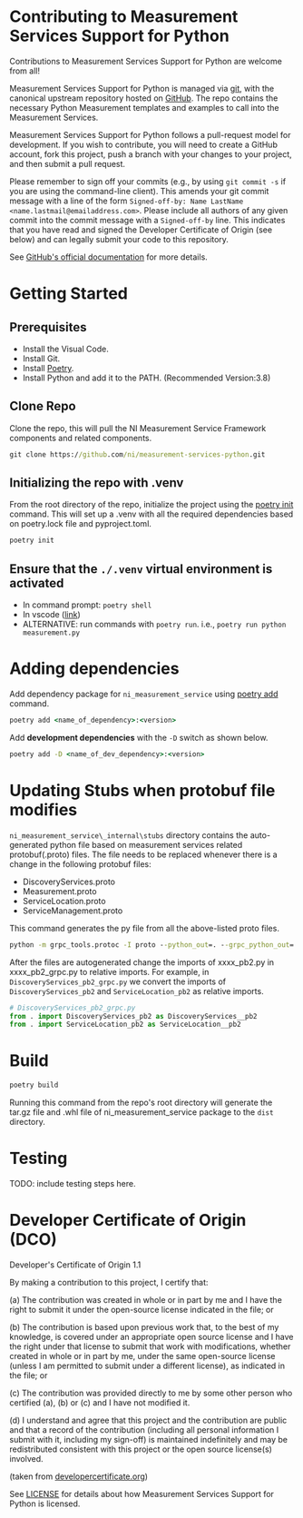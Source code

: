 # Contributing to Measurement Services Support for Python

Contributions to Measurement Services Support for Python are welcome from all!

Measurement Services Support for Python is managed via [git](https://git-scm.com), with the canonical upstream
repository hosted on [GitHub](https://github.com/ni/measurement-services-python/). The repo contains the necessary Python Measurement templates and examples to call into the Measurement Services.

Measurement Services Support for Python follows a pull-request model for development.  If you wish to
contribute, you will need to create a GitHub account, fork this project, push a
branch with your changes to your project, and then submit a pull request.

Please remember to sign off your commits (e.g., by using `git commit -s` if you
are using the command-line client). This amends your git commit message with a line
of the form `Signed-off-by: Name LastName <name.lastmail@emailaddress.com>`. Please
include all authors of any given commit into the commit message with a
`Signed-off-by` line. This indicates that you have read and signed the Developer
Certificate of Origin (see below) and can legally submit your code to
this repository.

See [GitHub's official documentation](https://help.github.com/articles/using-pull-requests/) for more details.

# Getting Started

## Prerequisites

- Install the Visual Code.
- Install Git.
- Install [Poetry](https://python-poetry.org/docs/#installation).
- Install Python and add it to the PATH. (Recommended Version:3.8)

## Clone Repo

Clone the repo, this will pull the NI Measurement Service Framework components and related components.

```cmd
git clone https://github.com/ni/measurement-services-python.git
```

## Initializing the repo with .venv

From the root directory of the repo, initialize the project using the [poetry init](https://python-poetry.org/docs/cli/#init) command. This will set up a .venv with all the required dependencies based on poetry.lock file and pyproject.toml.

```cmd
poetry init 
```

## Ensure that the `./.venv` virtual environment is activated

- In command prompt: `poetry shell`
- In vscode ([link](https://code.visualstudio.com/docs/python/environments#_select-and-activate-an-environment))
- ALTERNATIVE: run commands with `poetry run`. i.e., `poetry run python measurement.py`

# Adding dependencies

Add dependency package for `ni_measurement_service`  using [poetry add](https://python-poetry.org/docs/cli/#add) command.

```cmd
poetry add <name_of_dependency>:<version>
```

Add **development dependencies** with the `-D` switch as shown below.

```cmd
poetry add -D <name_of_dev_dependency>:<version>
```

# Updating Stubs when protobuf file modifies

`ni_measurement_service\_internal\stubs` directory contains the auto-generated python file based on measurement services related protobuf(.proto) files. The file needs to be replaced whenever there is a change in the following protobuf files:

- DiscoveryServices.proto
- Measurement.proto
- ServiceLocation.proto
- ServiceManagement.proto

This command generates the py file from all the above-listed proto files.

```cmd
python -m grpc_tools.protoc -I proto --python_out=. --grpc_python_out=. ServiceLocation.proto DiscoveryServices.proto Measurement.proto ServiceManagement.proto 
```

After the files are autogenerated change the imports of xxxx_pb2.py in xxxx_pb2_grpc.py to relative imports. For example, in `DiscoveryServices_pb2_grpc.py` we convert the imports of `DiscoveryServices_pb2` and `ServiceLocation_pb2` as relative imports.

``` py
# DiscoveryServices_pb2_grpc.py
from . import DiscoveryServices_pb2 as DiscoveryServices__pb2
from . import ServiceLocation_pb2 as ServiceLocation__pb2
```

# Build

```cmd
poetry build
```

Running this command from the repo's root directory will generate the tar.gz file and .whl file of ni_measurement_service package to the `dist` directory.

# Testing

TODO: include testing steps here.

# Developer Certificate of Origin (DCO)

   Developer's Certificate of Origin 1.1

   By making a contribution to this project, I certify that:

   (a) The contribution was created in whole or in part by me and I
       have the right to submit it under the open-source license
       indicated in the file; or

   (b) The contribution is based upon previous work that, to the best
       of my knowledge, is covered under an appropriate open source
       license and I have the right under that license to submit that
       work with modifications, whether created in whole or in part
       by me, under the same open-source license (unless I am
       permitted to submit under a different license), as indicated
       in the file; or

   (c) The contribution was provided directly to me by some other
       person who certified (a), (b) or (c) and I have not modified
       it.

   (d) I understand and agree that this project and the contribution
       are public and that a record of the contribution (including all
       personal information I submit with it, including my sign-off) is
       maintained indefinitely and may be redistributed consistent with
       this project or the open source license(s) involved.

(taken from [developercertificate.org](https://developercertificate.org/))

See [LICENSE](https://github.com/ni/measurement-services-python/blob/master/LICENSE)
for details about how Measurement Services Support for Python is licensed.
